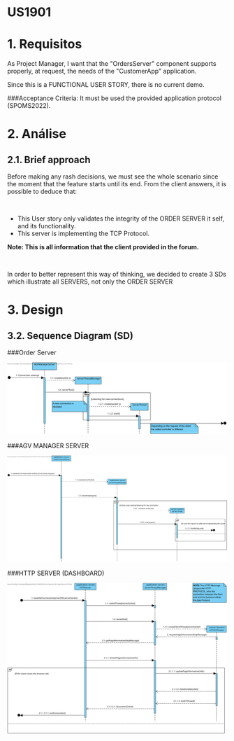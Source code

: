US1901
=======================================

# 1. Requisitos

As Project Manager, I want that the "OrdersServer" component supports properly, at request, the needs of the "CustomerApp" application.

Since this is a FUNCTIONAL USER STORY, there is no current demo.
<br>

###Acceptance Criteria:
It must be used the provided application protocol (SPOMS2022).

# 2. Análise

## 2.1. Brief approach

Before making any rash decisions, we must see the whole scenario since the moment that the feature starts until its end. From the client answers, it is possible to deduce that:

<br>

* This User story only validates the integrity of the ORDER SERVER it self, and its functionality.
* This server is implementing the TCP Protocol.

**Note: This is all information that the client provided in the forum.**

<br>

In order to better represent this way of thinking, we decided to create 3 SDs which illustrate all SERVERS, not only the ORDER SERVER


# 3. Design

## 3.2. Sequence Diagram (SD)

###Order Server

![AGV_MANAGER_SERVER](AGVManagerServer_SD.svg)

###AGV MANAGER SERVER

![ORDER_SERVER](OrderServer_SD.svg)

###HTTP SERVER (DASHBOARD)

![HTTP_DASHBOARD_SERVER](HttpServer_SD.svg)